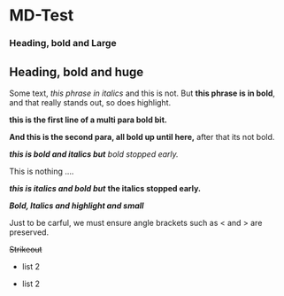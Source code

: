 # MD-Test



### Heading, bold and Large

## Heading, bold and huge



Some text, *this phrase in italics* and this is not. But **this phrase is in bold**, and that really stands out, so does highlight.



**this is the first line of a multi para bold bit.**

**And this is the second para, all bold up until here,** after that its not bold.



***this is bold and italics but** bold stopped early.*

This is nothing ....

***this is italics and bold but*** **the italics stopped early.**



***Bold, Italics and highlight and small***



Just to be carful, we must ensure angle brackets such as &lt; and &gt; are preserved.



~~Strikeout~~



* list 2

* list 2

